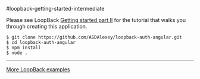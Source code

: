#loopback-getting-started-intermediate

Please see LoopBack [Getting started part II](http://docs.strongloop.com/display/LB/Getting+started+part+II) for the tutorial that walks you through creating this application.

```
$ git clone https://github.com/ASDAlexey/loopback-auth-angular.git
$ cd loopback-auth-angular
$ npm install
$ node .
```

---

[More LoopBack examples](https://github.com/strongloop/loopback-example)
